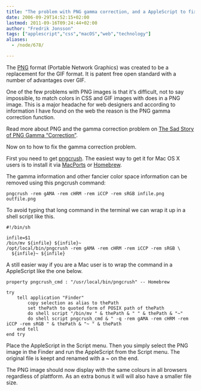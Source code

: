 ```yaml
---
title: "The problem with PNG gamma correction, and a AppleScript to fix it"
date: 2006-09-29T14:52:15+02:00
lastmod: 2011-09-16T09:24:44+02:00
author: "Fredrik Jonsson"
tags: ["applescript","css","macOS","web","technology"]
aliases:
  - /node/678/

---
```




The [PNG](http://en.wikipedia.org/wiki/PNG) format (Portable Network Graphics) was created to be a replacement for the GIF format. It is patent free open standard with a number of advantages over GIF.

One of the few problems with PNG images is that it's difficult, not to say impossible, to match colors in CSS and GIF images with does in a PNG image. This is a major headache for web designers and according to information I have found on the web the reason is the PNG gamma correction function.

Read more about PNG and the gamma correction problem on [The Sad Story of PNG Gamma “Correction”](http://hsivonen.iki.fi/png-gamma/).

Now on to how to fix the gamma correction problem.

First you need to get [pngcrush](http://pmt.sourceforge.net/pngcrush/). The easiest way to get it for Mac OS X users is to install it via [MacPorts](http://www.macports.org/) or [Homebrew](http://mxcl.github.com/homebrew/).

The gamma information and other fancier color space information can be removed using this pngcrush command:

~~~~
pngcrush -rem gAMA -rem cHRM -rem iCCP -rem sRGB infile.png outfile.png
~~~~

To avoid typing that long command in the terminal we can wrap it up in a shell script like this.

~~~~
#!/bin/sh

infile=$1
/bin/mv ${infile} ${infile}~
/opt/local/bin/pngcrush -rem gAMA -rem cHRM -rem iCCP -rem sRGB \
  ${infile}~ ${infile}
~~~~

A still easier way if you are a Mac user is to wrap the command in a AppleScript like the one below.

~~~~
property pngcrush_cmd : "/usr/local/bin/pngcrush" -- Homebrew

try
	tell application "Finder"
		copy selection as alias to thePath
		set thePath to quoted form of POSIX path of thePath
		do shell script "/bin/mv " & thePath & " " & thePath & "~"
		do shell script pngcrush_cmd & " -q -rem gAMA -rem cHRM -rem iCCP -rem sRGB " & thePath & "~ " & thePath
	end tell
end try
~~~~

Place the AppleScript in the Script menu. Then you simply select the PNG image in the Finder and run the AppleScript from the Script menu. The original file is keept and renamed with a ~ on the end.

The PNG image should now display with the same colours in all browsers regardless of plattform. As an extra bonus it will will also have a smaller file size.

